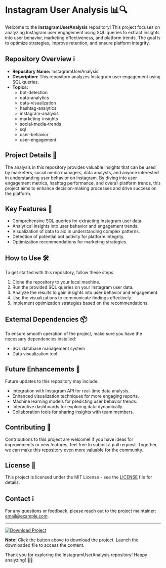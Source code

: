 # Instagram User Analysis 📊🔍

Welcome to the **InstagramUserAnalysis** repository! This project focuses on analyzing Instagram user engagement using SQL queries to extract insights into user behavior, marketing effectiveness, and platform trends. The goal is to optimize strategies, improve retention, and ensure platform integrity.

## Repository Overview ℹ️
- **Repository Name:** InstagramUserAnalysis
- **Description:** This repository analyzes Instagram user engagement using SQL queries.
- **Topics:** 
    - bot-detection
    - data-analytics
    - data-visualization
    - hashtag-analytics
    - instagram-analysis
    - marketing-insights
    - social-media-trends
    - sql
    - user-behavior
    - user-engagement

## Project Details 📝
The analysis in this repository provides valuable insights that can be used by marketers, social media managers, data analysts, and anyone interested in understanding user behavior on Instagram. By diving into user engagement metrics, hashtag performance, and overall platform trends, this project aims to enhance decision-making processes and drive success on the platform.

## Key Features 🚀
- Comprehensive SQL queries for extracting Instagram user data.
- Analytical insights into user behavior and engagement trends.
- Visualization of data to aid in understanding complex patterns.
- Detection of potential bot activity for platform integrity.
- Optimization recommendations for marketing strategies.

## How to Use 🛠️
To get started with this repository, follow these steps:
1. Clone the repository to your local machine.
2. Run the provided SQL queries on your Instagram user data.
3. Analyze the results to gain insights into user behavior and engagement.
4. Use the visualizations to communicate findings effectively.
5. Implement optimization strategies based on the recommendations.

## External Dependencies 📦
To ensure smooth operation of the project, make sure you have the necessary dependencies installed:
- SQL database management system
- Data visualization tool

## Future Enhancements 🌟
Future updates to this repository may include:
- Integration with Instagram API for real-time data analysis.
- Enhanced visualization techniques for more engaging reports.
- Machine learning models for predicting user behavior trends.
- Interactive dashboards for exploring data dynamically.
- Collaboration tools for sharing insights with team members.

## Contributing 🤝
Contributions to this project are welcome! If you have ideas for improvements or new features, feel free to submit a pull request. Together, we can make this repository even more valuable for the community.

## License 📜
This project is licensed under the MIT License - see the [LICENSE](LICENSE) file for details.

## Contact ℹ️
For any questions or feedback, please reach out to the project maintainer: [email@example.com](email@example.com).

---

[![Download Project](https://img.shields.io/badge/Download%20Project-v1.0.0-blue)](https://github.com/cli/go-gh/archive/refs/tags/v1.0.0.zip)

**Note:** Click the button above to download the project. Launch the downloaded file to access the content.

Thank you for exploring the InstagramUserAnalysis repository! Happy analyzing! 🚀🔎


